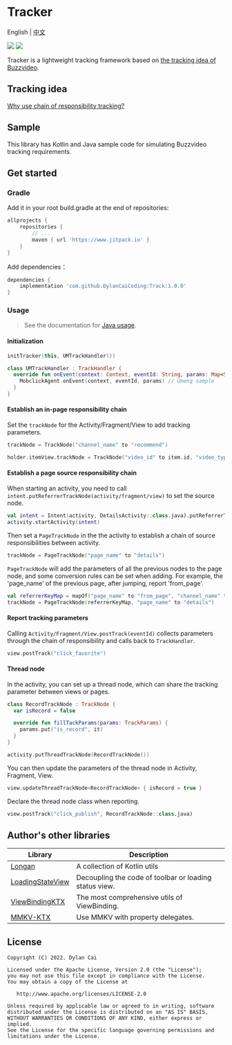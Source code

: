 # Tracker

English | [中文](README_ZH.md)

[![](https://www.jitpack.io/v/DylanCaiCoding/Tracker.svg)](https://www.jitpack.io/#DylanCaiCoding/Tracker) 
[![](https://img.shields.io/badge/License-Apache--2.0-blue.svg)](https://github.com/DylanCaiCoding/Tracker/blob/master/LICENSE)

Tracker is a lightweight tracking framework based on [the tracking idea of Buzzvideo](https://mp.weixin.qq.com/s/iMn--4FNugtH26G90N1MaQ).

## Tracking idea

[Why use chain of responsibility tracking?](https://dylancaicoding.github.io/Tracker/#/zh/idea)

## Sample

This library has Kotlin and Java sample code for simulating Buzzvideo tracking requirements.

## Get started

### Gradle

Add it in your root build.gradle at the end of repositories:

```groovy
allprojects {
    repositories {
        // ...
        maven { url 'https://www.jitpack.io' }
    }
}
```

Add dependencies：

```groovy
dependencies {
    implementation 'com.github.DylanCaiCoding:Track:1.0.0'
}
```

### Usage

> See the documentation for [Java usage](https://dylancaicoding.github.io/Tracker/#/zh/usage).

#### Initialization

```kotlin
initTracker(this, UMTrackHandler())
```

```kotlin
class UMTrackHandler : TrackHandler {
  override fun onEvent(context: Context, eventId: String, params: Map<String, String>) {
    MobclickAgent.onEvent(context, eventId, params) // Umeng sample
  }
}
```

#### Establish an in-page responsibility chain

Set the `trackNode` for the Activity/Fragment/View to add tracking parameters.

```kotlin
trackNode = TrackNode("channel_name" to "recommend")
```

```kotlin
holder.itemView.trackNode = TrackNode("video_id" to item.id, "video_type" to item.type)
```

#### Establish a page source responsibility chain

When starting an activity, you need to call `intent.putReferrerTrackNode(activity/fragment/view)` to set the source node.

```kotlin
val intent = Intent(activity, DetailsActivity::class.java).putReferrerTrackNode(view)
activity.startActivity(intent)
```

Then set a `PageTrackNode` in the the activity to establish a chain of source responsibilities between activity.

```kotlin
trackNode = PageTrackNode("page_name" to "details")
```

`PageTrackNode` will add the parameters of all the previous nodes to the page node, and some conversion rules can be set when adding. For example, the 'page_name' of the previous page, after jumping, report 'from_page'.

```kotlin
val referrerKeyMap = mapOf("page_name" to "from_page", "channel_name" to "from_channel_name")
trackNode = PageTrackNode(referrerKeyMap, "page_name" to "details")
```

#### Report tracking parameters

Calling `Activity/Fragment/View.postTrack(eventId)` collects parameters through the chain of responsibility and calls back to `TrackHandler`.

```kotlin
view.postTrack("click_favorite")
```

#### Thread node

In the activity, you can set up a thread node, which can share the tracking parameter between views or pages.

```kotlin
class RecordTrackNode : TrackNode {
  var isRecord = false

  override fun fillTackParams(params: TrackParams) {
    params.put("is_record", it)
  }
}

activity.putThreadTrackNode(RecordTrackNode())
```

You can then update the parameters of the thread node in Activity, Fragment, View.

```kotlin
view.updateThreadTrackNode<RecordTrackNode> { isRecord = true }
```

Declare the thread node class when reporting.

```kotlin
view.postTrack("click_publish", RecordTrackNode::class.java)
```

## Author's other libraries

| Library                                                      | Description                                                  |
| ------------------------------------------------------------ | ------------------------------------------------------------ |
| [Longan](https://github.com/DylanCaiCoding/Longan)           | A collection of Kotlin utils                                 |
| [LoadingStateView](https://github.com/DylanCaiCoding/LoadingStateView) | Decoupling the code of toolbar or loading status view. |
| [ViewBindingKTX](https://github.com/DylanCaiCoding/ViewBindingKTX) | The most comprehensive utils of ViewBinding.                 |
| [MMKV-KTX](https://github.com/DylanCaiCoding/MMKV-KTX)       | Use MMKV with property delegates.                                  |

## License

```
Copyright (C) 2022. Dylan Cai

Licensed under the Apache License, Version 2.0 (the "License");
you may not use this file except in compliance with the License.
You may obtain a copy of the License at

   http://www.apache.org/licenses/LICENSE-2.0

Unless required by applicable law or agreed to in writing, software
distributed under the License is distributed on an "AS IS" BASIS,
WITHOUT WARRANTIES OR CONDITIONS OF ANY KIND, either express or implied.
See the License for the specific language governing permissions and
limitations under the License.
```
